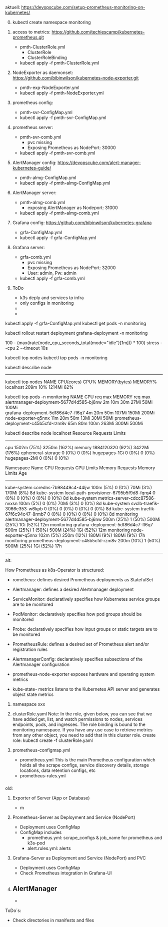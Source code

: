 aktuell:
https://devopscube.com/setup-prometheus-monitoring-on-kubernetes/

0. kubectl create namespace monitoring

1. access to metrics: https://github.com/techiescamp/kubernetes-prometheus.git
    - pmth-ClusterRole.yml
        - ClusterRole
        - ClusterRoleBinding
    - kubectl apply -f pmth-ClusterRole.yml

2.  NodeExporter as daemonset: https://github.com/bibinwilson/kubernetes-node-exporter.git
    - pmth-exp-NodeExporter.yml
    - kubectl apply  -f pmth-NodeExporter.yml 

3. prometheus config:
    - pmth-svr-ConfigMap.yml
    - kubectl apply -f pmth-svr-ConfigMap.yml

4. prometheus server:
    - pmth-svr-comb.yml
        - pvc missing
        - Exposing Prometheus as NodePort: 30000
    - kubectl apply  -f pmth-svr-comb.yml

5. AlertManager config: https://devopscube.com/alert-manager-kubernetes-guide/
    - pmth-almg-ConfigMap.yml
    - kubectl apply  -f pmth-almg-ConfigMap.yml

6. AlertManager server:
    - pmth-almg-comb.yml
        - exposing AlertManager as Nodeport: 31000
    - kubectl apply  -f pmth-almg-comb.yml

7. Grafana config: https://github.com/bibinwilson/kubernetes-grafana
    - grfa-ConfigMap.yml
    - kubectl apply  -f grfa-ConfigMap.yml

8. Grafana server:
    - grfa-comb.yml
        - pvc missing
        - Exposing Prometheus as NodePort: 32000
        - User: admin, Pw: admin
    - kubectl apply  -f grfa-comb.yml


99. ToDo
    - k3s deply and services to infra
    - only configs in monitoring
    - 
    - 

kubectl apply -f grfa-ConfigMap.yml
kubectl get pods -n monitoring

kubectl rollout restart deployment grafana-deployment -n monitoring

100 - (max(irate(node_cpu_seconds_total{mode="idle"}[1m])) * 100)
stress --cpu 2 --timeout 10s

kubectl top nodes
kubectl top pods -n monitoring

kubectl describe node <node-name>

-----------

kubectl top nodes
NAME        CPU(cores)   CPU%   MEMORY(bytes)   MEMORY%   
localhost   209m         10%    1214Mi          62%       

kubectl top pods -n monitoring
NAME                                       CPU    req    max        MEMORY     req     max
alertmanager-deployment-5677d4d585-bj6nw   2m      10m    30m         27Mi      50Mi   100Mi  
grafana-deployment-5df86d4c7-fl6q7         4m      20m    50m        107Mi     150Mi   200Mi
node-exporter-q5nnx                        11m     20m    50m         13Mi      30Mi    50Mi
prometheus-deployment-c45b5cfd-rzm8v       65m     80m   100m        263Mi     300Mi   500Mi

kubectl describe node localhost
  Resource           Requests          Limits
  --------           --------          ------
  cpu                1502m (75%)       3250m (162%)
  memory             1884120320 (92%)  3422Mi (176%)
  ephemeral-storage  0 (0%)            0 (0%)
  hugepages-1Gi      0 (0%)            0 (0%)
  hugepages-2Mi      0 (0%)            0 (0%)

  Namespace                   Name                                        CPU Requests  CPU Limits  Memory Requests  Memory Limits  Age
  ---------                   ----                                        ------------  ----------  ---------------  -------------  ---
  kube-system                 coredns-7b98449c4-44ljw                     100m (5%)     0 (0%)      70Mi (3%)        170Mi (8%)     8d
  kube-system                 local-path-provisioner-6795b5f9d8-fqrq4     0 (0%)        0 (0%)      0 (0%)           0 (0%)         8d
  kube-system                 metrics-server-cdcc87586-nvxsn              100m (5%)     0 (0%)      70Mi (3%)        0 (0%)         8d
  kube-system                 svclb-traefik-3066e353-w6kpb                0 (0%)        0 (0%)      0 (0%)           0 (0%)         8d
  kube-system                 traefik-67f6c94c47-8rmb7                    0 (0%)        0 (0%)      0 (0%)           0 (0%)         8d
  monitoring                  alertmanager-deployment-5677d4d585-bj6nw    500m (25%)    1 (50%)     500Mi (25%)      1Gi (52%)      12m
  monitoring                  grafana-deployment-5df86d4c7-fl6q7          500m (25%)    1 (50%)     500M (24%)       1Gi (52%)      12m
  monitoring                  node-exporter-q5nnx                         102m (5%)     250m (12%)  180Mi (9%)       180Mi (9%)     17h
  monitoring                  prometheus-deployment-c45b5cfd-rzm8v        200m (10%)    1 (50%)     500Mi (25%)      1Gi (52%)      17h





---------------------
alt:


How Prometheus as k8s-Operator is structured:

- rometheus: defines desired Prometheus deployments as StatefulSet
- Alertmanager: defines a desired Alertmanager deployment
- ServiceMonitor: declaratively specifies how Kubernetes service groups are to be monitored
- PodMonitor: declaratively specifies how pod groups should be monitored
- Probe: declaratively specifies how input groups or static targets are to be monitored
- PrometheusRule: defines a desired set of Prometheus alert and/or registration rules
- AlertmanagerConfig: declaratively specifies subsections of the Alertmanager configuration

- prometheus-node-exporter exposes hardware and operating system metrics
- kube-state- metrics listens to the Kubernetes API server and generates object state metrics



1. namespace xxx
2. clusterRole.yaml
    Note: In the role, given below, you can see that we have added get, list, and watch permissions to nodes, services endpoints, pods, and ingresses. The role binding is bound to the monitoring namespace. If you have any use case to retrieve metrics from any other object, you need to add that in this cluster role.
    create role:
    kubectl create -f clusterRole.yaml 

3. prometheus-configmap.yml
    - prometheus.yml
        This is the main Prometheus configuration which holds all the scrape configs, service discovery details, storage locations, data retention configs, etc
    - prometheus-rules.yml

###

old:
1. Exporter of Server (App or Database)
    - m

2. Prometheus-Server as Deployment and Service (NodePort)
    - Deployment uses ConfigMap
    - ConfigMap includes 
        - prometheus.yml: scrape_configs & job_name for prometheus and k3s-pod
        - alert.rules.yml: alerts

3. Grafana-Server as Deployment and Service (NodePort) and PVC
    - Deployment uses ConfigMap
    - Check Prometheus integration in Grafana-UI

4. AlertManager
    - 
    - 



ToDo´s:
- Check directories in manifests and files







#